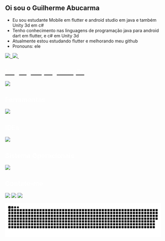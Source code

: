 ## Oi sou o Guilherme Abucarma

- Eu sou estudante Mobile em flutter e android studio em java e também Unity 3d em c#
- Tenho conhecimento nas linguagens de programação java para android dart em flutter, e c# em Unity 3d
- Atualmente estou estudando flutter e melhorando meu github
- Pronouns: ele <!-- - 📨 Contate-me no email: guiabucarma@gmail.com ou guiabucarma@hotmail.com -->

<div>
  <a href="https://github.com/guireino">
  <img height="180em" src="https://github-readme-stats.vercel.app/api/top-langs/?username=guireino&layout=compact&langs_count=7&theme=dark"/>&nbsp;
  <img height="180em" src="https://github-readme-stats.vercel.app/api?username=guireino&show_icons=true&theme=dark&include_all_commits=true&count_private=true"/>&nbsp;
</div>

###

<h2 align="left" style="color:white;" >Linguagem programação</h2>
<div align="left">
  <a href="#">
    <img src="https://skillicons.dev/icons?i=dart,java,cs&theme=dark" />
  </a>
</div>

<!-- #### Ferramentas -->

###

<h2 align="left" style="color:white;" >Ferramentas</h2>
<div align="left">
  <a href="#">
    <img src="https://skillicons.dev/icons?i=flutter,unity,firebase,bash,github,git,docker,kubernetes&theme=dark" />
  </a>
</div>

<h2 align="left" style="color:white;" >IDEs</h2>
<div align="left">
  <a href="#">
    <img src="https://skillicons.dev/icons?i=vscode,androidstudio&theme=dark" />
  </a>
</div>

<h2 align="left" style="color:white;" >Sistema Operacionais</h2>
<div align="left">
  <a href="#">
    <img src="https://skillicons.dev/icons?i=linux,windows,android&theme=dark" />
  </a>
</div>
  
<!-- <div style="display: inline_block"><br>
  <img align="center" alt="android" height="30" width="40" src="https://cdn.jsdelivr.net/gh/devicons/devicon/icons/android/android-plain.svg">
   <img align="center" alt="java" height="30" width="40" src="https://img.icons8.com/color/96/000000/java-coffee-cup-logo--v2.png">
   <img align="center" alt="flutter" height="25" width="40" src="https://cdn.jsdelivr.net/gh/devicons/devicon/icons/flutter/flutter-plain.svg">&nbsp;
   <img align="center" alt="Unity-3d" height="30" width="35" src="https://icon-library.com/images/unity-icon/unity-icon-26.jpg">&nbsp;
   <img align="center" alt="Firebase" height="35" width="40" src="https://cdn.jsdelivr.net/gh/devicons/devicon/icons/firebase/firebase-plain-wordmark.svg">&nbsp;
   <img align="center" alt="github" height="35" width="40" src="https://cdn.jsdelivr.net/gh/devicons/devicon/icons/git/git-plain-wordmark.svg">
</div> -->

<h2 align="left" style="color:white;" >Contate-me</h2>
<div> 
  <a href = "mailto:guiabucarma@gmail.com"><img src="https://img.shields.io/badge/-Gmail-%23333?style=for-the-badge&logo=gmail&logoColor=white" target="_blank"></a>
  <a href="https://www.linkedin.com/in/guilherme-abucarma-2a34b1175/" target="_blank"><img src="https://img.shields.io/badge/-LinkedIn-%230077B5?style=for-the-badge&logo=linkedin&logoColor=white" target="_blank"></a> 
  <a href="mailto:guiabucarma@hotmail.com" target="_blank"><img src="https://img.shields.io/badge/Microsoft_Outlook-0078D4?style=for-the-badge&logo=microsoft-outlook&logoColor=white" target="_blank"></a>

  ![Snake animation](https://github.com/guireino/guireino/blob/output/github-contribution-grid-snake.svg)
 
</div>
